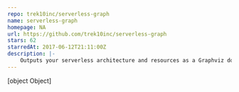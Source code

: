 ```yaml
---
repo: trek10inc/serverless-graph
name: serverless-graph
homepage: NA
url: https://github.com/trek10inc/serverless-graph
stars: 62
starredAt: 2017-06-12T21:11:00Z
description: |-
    Outputs your serverless architecture and resources as a Graphviz dot compatible output
---
```


[object Object]
